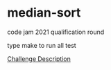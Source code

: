 # median-sort
code jam 2021 qualification round

type make to run all test

[Challenge Description](https://codingcompetitions.withgoogle.com/codejam/round/000000000043580a/00000000006d1284)